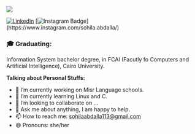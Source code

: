 
![](https://user-images.githubusercontent.com/53753947/234941254-513b6987-d712-4da9-8e01-01b415bbbcbb.gif)


<a href="https://www.linkedin.com/in/sohila-abdalla/"> <img alt="LinkedIn" src="https://img.shields.io/badge/LinkedIn-sohila%20abdalla%20-blue?style=flat&logo=linkedin"></a> [![Instagram Badge](https://img.shields.io/badge/sohila.abdalla_-purple?&logo=instagram&logoColor=white&link=[https://www.instagram.com/sohila.abdalla/](https://www.instagram.com/sohila.abdalla/))](https://www.instagram.com/sohila.abdalla/)

### :mortar_board: Graduating:
Information System bachelor degree, in FCAI (Facutly fo Computers and Artificial Intelligence), Cairo University.

**Talking about Personal Stuffs:**

- 🔭 I’m currently working on Misr Language schools.
- 🌱 I’m currently learning Linux and C.
- 👯 I’m looking to collaborate on ...
- 💬 Ask me about anything, I am happy to help.
- 📫 How to reach me: sohilaabdalla113@gmail.com
- 😄 Pronouns: she/her
<!--
**sohilaabdallaa/sohilaabdallaa** is a ✨ _special_ ✨ repository because its `README.md` (this file) appears on your GitHub profile.

-->


